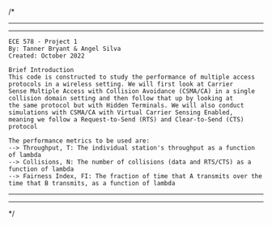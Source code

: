 /*
*************************************************************************************************************************************
*************************************************************************************************************************************
	ECE 578 - Project 1
	By: Tanner Bryant & Angel Silva
	Created: October 2022

	Brief Introduction
	This code is constructed to study the performance of multiple access protocols in a wireless setting. We will first look at Carrier 
	Sense Multiple Access with Collision Avoidance (CSMA/CA) in a single collision domain setting and then follow that up by looking at 
	the same protocol but with Hidden Terminals. We will also conduct simulations with CSMA/CA with Virtual Carrier Sensing Enabled, 
	meaning we follow a Request-to-Send (RTS) and Clear-to-Send (CTS) protocol

	The performance metrics to be used are:
	--> Throughput, T: The individual station's throughput as a function of lambda
	--> Collisions, N: The number of collisions (data and RTS/CTS) as a function of lambda
	--> Fairness Index, FI: The fraction of time that A transmits over the time that B transmits, as a function of lambda

*************************************************************************************************************************************
*************************************************************************************************************************************
*/
